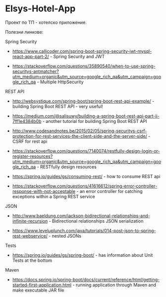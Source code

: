 # Elsys-Hotel-App
Проект по ТП - хотелско приложение.

Полезни линкове:

Spring Security

- https://www.callicoder.com/spring-boot-spring-security-jwt-mysql-react-app-part-2/ - Spring Security and JWT

- https://stackoverflow.com/questions/35890540/when-to-use-spring-securitys-antmatcher?utm_medium=organic&utm_source=google_rich_qa&utm_campaign=google_rich_qa - Multiple HttpSecurity

REST API

- http://websystique.com/spring-boot/spring-boot-rest-api-example/ - building Spring Boot REST API - very useful!

- https://medium.com/@salisuwy/building-a-spring-boot-rest-api-part-ii-7ff1e4384b0b - another tutorial for building Spring Boot REST API

- http://www.codesandnotes.be/2015/02/05/spring-securitys-csrf-protection-for-rest-services-the-client-side-and-the-server-side/ - CSRF for rest api

- https://stackoverflow.com/questions/7140074/restfully-design-login-or-register-resources?utm_medium=organic&utm_source=google_rich_qa&utm_campaign=google_rich_qa - RESTfully design resources

- https://spring.io/guides/gs/consuming-rest/ - how to consume REST api

- https://stackoverflow.com/questions/41616612/spring-error-controller-response-with-not-acceptable - an error controller for catching exceptions within a Spring REST service

JSON

- http://www.baeldung.com/jackson-bidirectional-relationships-and-infinite-recursion - Bidirectional relationships JSON serialization

- https://www.leveluplunch.com/java/tutorials/014-post-json-to-spring-rest-webservice/ - nested JSONs

Tests

- https://spring.io/guides/gs/spring-boot/ - has information about Unit Tests at the bottom

Maven

- https://docs.spring.io/spring-boot/docs/current/reference/html/getting-started-first-application.html - running application through Maven and make executable JAR file